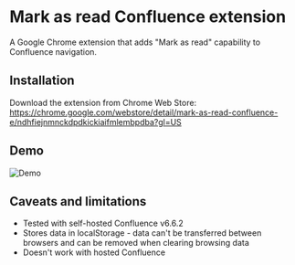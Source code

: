 # Mark as read Confluence extension
A Google Chrome extension that adds "Mark as read" capability to Confluence navigation.

## Installation
Download the extension from Chrome Web Store: https://chrome.google.com/webstore/detail/mark-as-read-confluence-e/ndhfiejnmnckdpdkickiaifmlembpdba?gl=US 

## Demo
![Demo](https://user-images.githubusercontent.com/6684554/38776469-6f153b7e-4097-11e8-92f1-45283bbab653.gif)

## Caveats and limitations
* Tested with self-hosted Confluence v6.6.2
* Stores data in localStorage - data can't be transferred between browsers and can be removed when clearing browsing data
* Doesn't work with hosted Confluence
